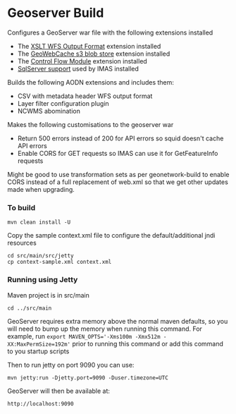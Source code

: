 Geoserver Build
===============

Configures a GeoServer war file with the following extensions installed

* The [XSLT WFS Output Format](https://docs.geoserver.org/stable/en/user/extensions/xslt/index.html)
  extension installed
* The [GeoWebCache s3 blob store](https://docs.geoserver.org/stable/en/user/extensions/gwc-s3/index.html)
  extension installed
* The [Control Flow Module](https://docs.geoserver.org/stable/en/user/extensions/controlflow/index.html) 
  extension installed
* [SqlServer support](https://docs.geoserver.org/stable/en/user/data/database/sqlserver.html) used by IMAS installed

Builds the following AODN extensions and includes them:

* CSV with metadata header WFS output format
* Layer filter configuration plugin
* NCWMS abomination

Makes the following customisations to the geoserver war

* Return 500 errors instead of 200 for API errors so squid doesn't cache API errors
* Enable CORS for GET requests so IMAS can use it for GetFeatureInfo requests

Might be good to use transformation sets as per geonetwork-build to enable CORS instead of a full replacement of web.xml
 so that we get other updates made when upgrading.

### To build

```
mvn clean install -U 
```

Copy the sample context.xml file to configure the default/additional jndi resources

```
cd src/main/src/jetty
cp context-sample.xml context.xml
```

### Running using Jetty

Maven project is in src/main
```
cd ../src/main
```

GeoServer requires extra memory above the normal maven defaults, so you will need to bump up the memory when running this command. For example, run `export MAVEN_OPTS='-Xms100m -Xmx512m -XX:MaxPermSize=192m'`
prior to running this command or add this command to you startup scripts

Then to run jetty on port 9090 you can use:
```
mvn jetty:run -Djetty.port=9090 -Duser.timezone=UTC
```

GeoServer will then be available at:

```
http://localhost:9090
```
